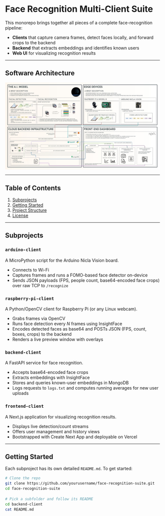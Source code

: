 # Face Recognition Multi-Client Suite

This monorepo brings together all pieces of a complete face-recognition pipeline:
- **Clients** that capture camera frames, detect faces locally, and forward crops to the backend  
- **Backend** that extracts embeddings and identifies known users  
- **Web UI** for visualizing recognition results  

---

## Software Architecture

![Software Architecture Diagram](img/architecture.jpg)

---

## Table of Contents

1. [Subprojects](#subprojects)  
2. [Getting Started](#getting-started)  
3. [Project Structure](#project-structure)  
4. [License](#license)  

---

## Subprojects

### `arduino-client`  
A MicroPython script for the Arduino Nicla Vision board.  
- Connects to Wi-Fi  
- Captures frames and runs a FOMO-based face detector on-device  
- Sends JSON payloads (FPS, people count, base64-encoded face crops) over raw TCP to `/recognize`  

### `raspberry-pi-client`  
A Python/OpenCV client for Raspberry Pi (or any Linux webcam).  
- Grabs frames via OpenCV  
- Runs face detection every _N_ frames using InsightFace  
- Encodes detected faces as base64 and POSTs JSON (FPS, count, boxes, crops) to the backend  
- Renders a live preview window with overlays  

### `backend-client`  
A FastAPI service for face recognition.  
- Accepts base64-encoded face crops  
- Extracts embeddings with InsightFace  
- Stores and queries known-user embeddings in MongoDB  
- Logs requests to `logs.txt` and computes running averages for new user uploads  

### `frontend-client`  
A Next.js application for visualizing recognition results.  
- Displays live detection/count streams  
- Offers user management and history views  
- Bootstrapped with Create Next App and deployable on Vercel  

---

## Getting Started

Each subproject has its own detailed `README.md`. To get started:

```bash
# Clone the repo
git clone https://github.com/yourusername/face-recognition-suite.git
cd face-recognition-suite

# Pick a subfolder and follow its README
cd backend-client
cat README.md
